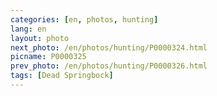 ```yaml
---
categories: [en, photos, hunting]
lang: en
layout: photo
next_photo: /en/photos/hunting/P0000324.html
picname: P0000325
prev_photo: /en/photos/hunting/P0000326.html
tags: [Dead Springbock]
---
```

